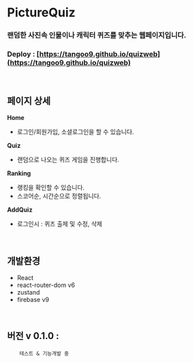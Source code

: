 # PictureQuiz


### 랜덤한 사진속 인물이나 캐릭터 퀴즈를 맞추는 웹페이지입니다.

### Deploy : [https://tangoo9.github.io/quizweb](https://tangoo9.github.io/quizweb)  

<br>

## 페이지 상세


**Home**
- 로그인/회원가입, 소셜로그인을 할 수 있습니다.

**Quiz**
- 랜덤으로 나오는 퀴즈 게임을 진행합니다.


**Ranking**
- 랭킹을 확인할 수 있습니다.
- 스코어순, 시간순으로 정렬됩니다.
   

**AddQuiz**
- 로그인시 : 퀴즈 출제 및 수정, 삭제

<br>

## 개발환경
- React
- react-router-dom v6
- zustand
- firebase v9

<br>

##	버전 v 0.1.0 :

	    테스트 & 기능개발 중
		
        
